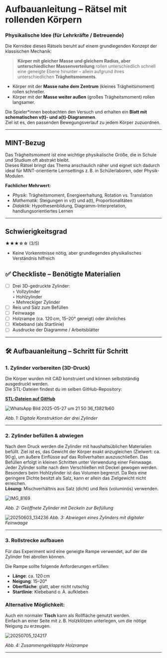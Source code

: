 # Aufbauanleitung – Rätsel mit rollenden Körpern

### Physikalische Idee (für Lehrkräfte / Betreuende)


Die Kernidee dieses Rätsels beruht auf einem grundlegenden Konzept der klassischen Mechanik:

> **Körper mit gleicher Masse und gleichem Radius, aber unterschiedlicher Massenverteilung** rollen unterschiedlich schnell eine geneigte Ebene hinunter – allein aufgrund ihres unterschiedlichen **Trägheitsmoments**.

- Körper mit der **Masse nahe dem Zentrum** (kleines Trägheitsmoment) rollen schneller.  
- Körper mit der **Masse weiter außen** (großes Trägheitsmoment) rollen langsamer.

Die Spieler*innen beobachten den Versuch und erhalten ein **Blatt mit schematischen v(t)- und a(t)-Diagrammen**.  
Ziel ist es, den passenden Bewegungsverlauf zu jedem Körper zuzuordnen.


---

## MINT-Bezug
Das Trägheitsmoment ist eine wichtige physikalische Größe, die in Schule und Studium oft abstrakt bleibt.  
Dieses Rätsel bringt das Thema anschaulich näher und eignet sich dadurch ideal für MINT-orientierte Lernsettings z. B. in Schülerlaboren, oder Physik-Modulen.

**Fachlicher Mehrwert:**

-  *Physik*: Trägheitsmoment, Energieerhaltung, Rotation vs. Translation  
-  *Mathematik*: Steigungen in v(t) und a(t), Proportionalitäten  
-  *Didaktik*: Hypothesenbildung, Diagramm-Interpretation, handlungsorientiertes Lernen

---
##  Schwierigkeitsgrad

**★★★☆☆** (3/5)

- Keine Vorkenntnisse nötig, aber grundlegendes physikalisches Verständnis hilfreich  

## ✅ Checkliste – Benötigte Materialien
- [ ] Drei 3D-gedruckte Zylinder:  
  ‣ Vollzylinder  
  ‣ Hohlzylinder  
  ‣ Mehreckiger Zylinder  
- [ ] Reis und Salz zum Befüllen  
- [ ]  Feinwaage 
- [ ] Holzrampe (ca. 120 cm, 15–20° geneigt)  oder ähnliches
- [ ] Klebeband (als Startlinie)  
- [ ] Ausdrucke der Diagramme / Arbeitsblätter  

---

## 🛠 Aufbauanleitung – Schritt für Schritt

### 1. Zylinder vorbereiten (3D-Druck)

Die Körper wurden mit CAD konstruiert und können selbstständig ausgedruckt werden.  
Die STL-Dateien findest du im selben GitHub-Repository:

 **[STL-Dateien auf GitHub](https://github.com/Methametics/Wissenschaftskommunikation/tree/main/R%C3%A4tsel%206%20-%20RollendeK%C3%B6rper/Material/STL)**

![WhatsApp Bild 2025-05-27 um 21 50 36_f3821b60](https://github.com/user-attachments/assets/1e1deac9-76a4-4fa8-9584-9b71ed4be047)

*Abb. 1: Digitale Konstruktion der drei Zylinder*

---

### 2. Zylinder befüllen & abwiegen
Nach dem Druck werden die Zylinder mit haushaltsüblichen Materialien befüllt. Ziel ist es, das Gewicht der Körper exakt anzugleichen (Zielwert: ca. 90 g), um äußere Einflüsse auf das Rollverhalten auszuschließen.
Das Befüllen erfolgt in kleinen Schritten unter Verwendung einer Feinwaage. Jeder Zylinder sollte nach dem Verschließen mit Deckel gewogen werden.
Besonders beim Hohlzylinder ist das Volumen begrenzt.  Da Reis eine geringere Dichte besitzt als Salz, kann er allein das Zielgewicht nicht erreichen.  
**Lösung:** Mischverhältnis aus Salz (dicht) und Reis (voluminös) verwenden.

![IMG_8169](https://github.com/user-attachments/assets/e29e621d-2e0d-416e-9490-bcc43098b8b2)

*Abb. 2: Geöffnete Zylinder mit Deckeln zur Befüllung*

![20250603_134236](https://github.com/user-attachments/assets/1f8cd1c4-b72b-4d94-af2c-3edaed4d1233)
*Abb. 3: Abwiegen eines Zylinders mit digitaler Feinwaage*

---

### 3. Rollstrecke aufbauen
Für das Experiment wird eine geneigte Rampe verwendet, auf der die Zylinder frei abrollen können.

Die Rampe sollte folgende Anforderungen erfüllen:

- **Länge**: ca. 120 cm  
- **Neigung**: 15–20°  
- **Oberfläche**: glatt, aber nicht rutschig  
- **Startlinie**: Klebeband o. Ä. aufkleben

### Alternative Möglichkeit:

Auch ein normaler **Tisch** kann als Rollfläche genutzt werden.  
Einfach an einer Seite mit z. B. Holzklötzen unterlegen, um die nötige Neigung zu erzeugen.

 ![20250705_124217](https://github.com/user-attachments/assets/b7b91df1-62b9-4281-8157-845c88730865)

*Abb. 4: Zusammengeklappte Holzrampe*

---



